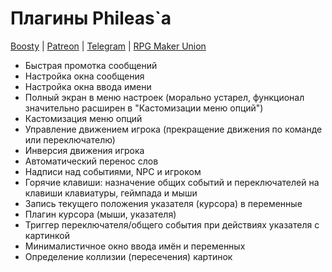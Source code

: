 # Плагины Phileas`а

[Boosty](https://boosty.to/phileas) | 
[Patreon](https://www.patreon.com/treeverse_games) | 
[Telegram](https://t.me/treeverse_games) | 
[RPG Maker Union](https://rpgmakerunion.ru/id/phileas)

- Быстрая промотка сообщений
- Настройка окна сообщения
- Настройка окна ввода имени
- Полный экран в меню настроек (морально устарел, функционал значительно расширен в "Кастомизации меню опций")
- Кастомизация меню опций
- Управление движением игрока (прекращение движения по команде или переключателю)
- Инверсия движения игрока
- Автоматический перенос слов
- Надписи над событиями, NPC и игроком
- Горячие клавиши: назначение общих событий и переключателей на клавиши клавиатуры, геймпада и мыши
- Запись текущего положения указателя (курсора) в переменные
- Плагин курсора (мыши, указателя)
- Триггер переключателя/общего события при действиях указателя с картинкой
- Минималистичное окно ввода имён и переменных
- Определение коллизии (пересечения) картинок
